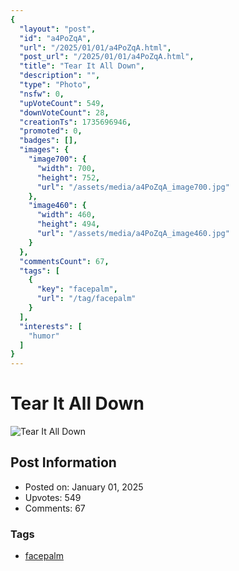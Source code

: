 ```yaml
---
{
  "layout": "post",
  "id": "a4PoZqA",
  "url": "/2025/01/01/a4PoZqA.html",
  "post_url": "/2025/01/01/a4PoZqA.html",
  "title": "Tear It All Down",
  "description": "",
  "type": "Photo",
  "nsfw": 0,
  "upVoteCount": 549,
  "downVoteCount": 28,
  "creationTs": 1735696946,
  "promoted": 0,
  "badges": [],
  "images": {
    "image700": {
      "width": 700,
      "height": 752,
      "url": "/assets/media/a4PoZqA_image700.jpg"
    },
    "image460": {
      "width": 460,
      "height": 494,
      "url": "/assets/media/a4PoZqA_image460.jpg"
    }
  },
  "commentsCount": 67,
  "tags": [
    {
      "key": "facepalm",
      "url": "/tag/facepalm"
    }
  ],
  "interests": [
    "humor"
  ]
}
---
```


# Tear It All Down

![Tear It All Down](/assets/media/a4PoZqA_image700.jpg)

## Post Information

- Posted on: January 01, 2025
- Upvotes: 549
- Comments: 67

### Tags

- [facepalm](/tag/facepalm)
